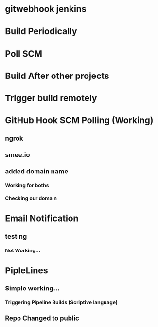 # gitwebhook jenkins


# Build Periodically


# Poll SCM


# Build After other projects


# Trigger build remotely


# GitHub Hook SCM Polling (Working)
## ngrok
## smee.io
## added domain name
### Working for boths
### Checking our domain

# Email Notification
## testing
### Not Working...

# PipleLines
## Simple working...
### Triggering Pipeline Builds (Scriptive language)

## Repo Changed to public

